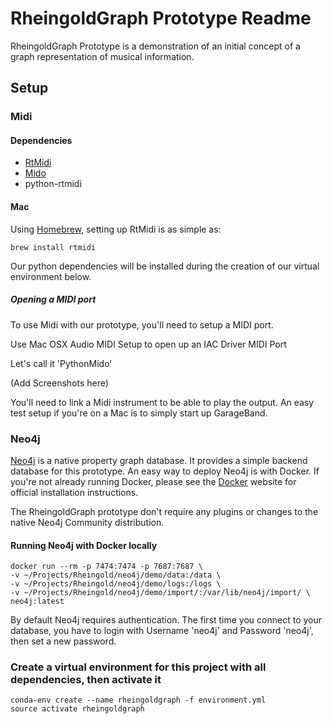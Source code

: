 # RheingoldGraph Prototype Readme

RheingoldGraph Prototype is a demonstration of an initial concept of a graph representation of musical information.

## Setup

### Midi

#### Dependencies

* [RtMidi](https://www.music.mcgill.ca/~gary/rtmidi/)
* [Mido](https://mido.readthedocs.io/en/latest/index.html)
* python-rtmidi

#### Mac

Using [Homebrew](https://brew.sh), setting up RtMidi is as simple as:
```
brew install rtmidi
```

Our python dependencies will be installed during the creation of our virtual environment below.

##### Opening a MIDI port

To use Midi with our prototype, you'll need to setup a MIDI port.

Use Mac OSX Audio MIDI Setup to open up an IAC Driver MIDI Port

Let's call it 'PythonMido'

(Add Screenshots here)

You'll need to link a Midi instrument to be able to play the output.  An easy test setup if you're on a Mac is to simply start up GarageBand. 


### Neo4j
[Neo4j](https://neo4j.com/) is a native property graph database.  It provides a simple backend database for this prototype.  An easy way to deploy Neo4j is with Docker.  If you're not already running Docker, please see the [Docker](https://www.docker.com) website for official installation instructions.

The RheingoldGraph prototype don't require any plugins or changes to the native Neo4j Community distribution.

#### Running Neo4j with Docker locally
```
docker run --rm -p 7474:7474 -p 7687:7687 \
-v ~/Projects/Rheingold/neo4j/demo/data:/data \
-v ~/Projects/Rheingold/neo4j/demo/logs:/logs \
-v ~/Projects/Rheingold/neo4j/demo/import/:/var/lib/neo4j/import/ \
neo4j:latest
```

By default Neo4j requires authentication. The first time you connect to your database, you have to login with Username 'neo4j' and Password 'neo4j', then set a new password.

### Create a virtual environment for this project with all dependencies, then activate it
```
conda-env create --name rheingoldgraph -f environment.yml
source activate rheingoldgraph
```
